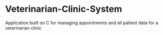 # Veterinarian-Clinic-System
Application built on C for managing appointments and all patient data for a veterinarian clinic 
